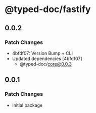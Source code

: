 # @typed-doc/fastify

## 0.0.2

### Patch Changes

- 4bfdf07: Version Bump + CLI
- Updated dependencies [4bfdf07]
  - @typed-doc/core@0.0.3

## 0.0.1

### Patch Changes

- Initial package
